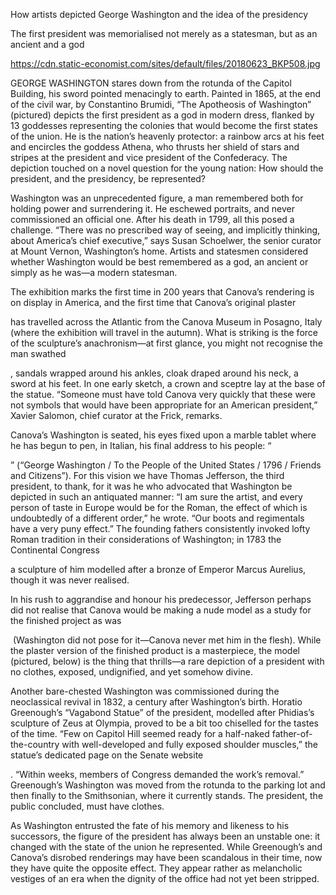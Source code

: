 How artists depicted George Washington and the idea of the presidency

The first president was memorialised not merely as a statesman, but as an ancient and a god

https://cdn.static-economist.com/sites/default/files/20180623_BKP508.jpg

GEORGE WASHINGTON stares down from the rotunda of the Capitol Building, his sword pointed menacingly to earth. Painted in 1865, at the end of the civil war, by Constantino Brumidi, “The Apotheosis of Washington” (pictured) depicts the first president as a god in modern dress, flanked by 13 goddesses representing the colonies that would become the first states of the union. He is the nation’s heavenly protector: a rainbow arcs at his feet and encircles the goddess Athena, who thrusts her shield of stars and stripes at the president and vice president of the Confederacy. The depiction touched on a novel question for the young nation: How should the president, and the presidency, be represented?

Washington was an unprecedented figure, a man remembered both for holding power and surrendering it. He eschewed portraits, and never commissioned an official one. After his death in 1799, all this posed a challenge. “There was no prescribed way of seeing, and implicitly thinking, about America’s chief executive,” says Susan Schoelwer, the senior curator at Mount Vernon, Washington’s home. Artists and statesmen considered whether Washington would be best remembered as a god, an ancient or simply as he was—a modern statesman.

The exhibition marks the first time in 200 years that Canova’s rendering is on display in America, and the first time that Canova’s original plaster 

 has travelled across the Atlantic from the Canova Museum in Posagno, Italy (where the exhibition will travel in the autumn). What is striking is the force of the sculpture’s anachronism—at first glance, you might not recognise the man swathed 

, sandals wrapped around his ankles, cloak draped around his neck, a sword at his feet. In one early sketch, a crown and sceptre lay at the base of the statue. “Someone must have told Canova very quickly that these were not symbols that would have been appropriate for an American president,” Xavier Salomon, chief curator at the Frick, remarks.

Canova’s Washington is seated, his eyes fixed upon a marble tablet where he has begun to pen, in Italian, his final address to his people: “

” (“George Washington / To the People of the United States / 1796 / Friends and Citizens”). For this vision we have Thomas Jefferson, the third president, to thank, for it was he who advocated that Washington be depicted in such an antiquated manner: “I am sure the artist, and every person of taste in Europe would be for the Roman, the effect of which is undoubtedly of a different order,” he wrote. “Our boots and regimentals have a very puny effect.” The founding fathers consistently invoked lofty Roman tradition in their considerations of Washington; in 1783 the Continental Congress 

 a sculpture of him modelled after a bronze of Emperor Marcus Aurelius, though it was never realised.

In his rush to aggrandise and honour his predecessor, Jefferson perhaps did not realise that Canova would be making a nude model as a study for the finished project as was 

 (Washington did not pose for it—Canova never met him in the flesh). While the plaster version of the finished product is a masterpiece, the model (pictured, below) is the thing that thrills—a rare depiction of a president with no clothes, exposed, undignified, and yet somehow divine.

Another bare-chested Washington was commissioned during the neoclassical revival in 1832, a century after Washington’s birth. Horatio Greenough’s “Vagabond Statue” of the president, modelled after Phidias’s sculpture of Zeus at Olympia, proved to be a bit too chiselled for the tastes of the time. “Few on Capitol Hill seemed ready for a half-naked father-of-the-country with well-developed and fully exposed shoulder muscles,” the statue’s dedicated page on the Senate website 

. “Within weeks, members of Congress demanded the work’s removal.” Greenough’s Washington was moved from the rotunda to the parking lot and then finally to the Smithsonian, where it currently stands. The president, the public concluded, must have clothes.

As Washington entrusted the fate of his memory and likeness to his successors, the figure of the president has always been an unstable one: it changed with the state of the union he represented. While Greenough’s and Canova’s disrobed renderings may have been scandalous in their time, now they have quite the opposite effect. They appear rather as melancholic vestiges of an era when the dignity of the office had not yet been stripped.
